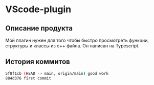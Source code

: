 # VScode-plugin
## Описание продукта
Мой плагин нужен для того чтобы быстро просмотреть функции, структуры и классы из с++ файла. Он написан на Typescript.
## История коммитов
```bash
5f8f1cb (HEAD -> main, origin/main) good work
884d376 first commit
```